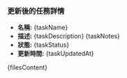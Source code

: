 ### 更新後的任務詳情

- **名稱:** {taskName}
- **描述:** {taskDescription}
  {taskNotes}
- **狀態:** {taskStatus}
- **更新時間:** {taskUpdatedAt}

{filesContent}
